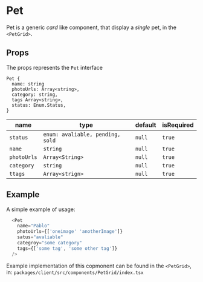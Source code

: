 # Pet

Pet is a generic _card_ like component, that display a _single_ pet, in the `<PetGrid>`.

## Props

The props represents the `Pet` interface

```text
Pet {
  name: string
  photoUrls: Array<string>,
  category: string,
  tags Array<string>,
  status: Enum.Status,
}
```

| name        | type                             | default | isRequired |
| ----------- | -------------------------------- | ------- | ---------- |
| `status`    | `enum: avaliable, pending, sold` | `null`  | `true`     |
| `name`      | `string`                         | `null`  | `true`     |
| `photoUrls` | `Array<String>`                  | `null`  | `true`     |
| `category`  | `string`                         | `null`  | `true`     |
| `ttags`     | `Array<strign>`                  | `null`  | `true`     |

## Example

A simple example of usage:

```javascript
  <Pet
    name="Pablo"
    photoUrls={['oneimage' 'anotherImage']}
    satus="avaliable"
    categroy="some category"
    tags={['some tag', 'some other tag']}
  />
```

Example implementation of this copmonent can be found in the `<PetGrid>`, in: `packages/client/src/components/PetGrid/index.tsx`
